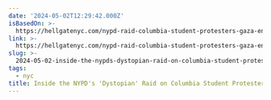 ```yaml
---
date: '2024-05-02T12:29:42.000Z'
isBasedOn: >-
  https://hellgatenyc.com/nypd-raid-columbia-student-protesters-gaza-encampment-hamilton-hall
link: >-
  https://hellgatenyc.com/nypd-raid-columbia-student-protesters-gaza-encampment-hamilton-hall
slug: >-
  2024-05-02-inside-the-nypds-dystopian-raid-on-columbia-student-protesters-hell-ga
tags:
  - nyc
title: Inside the NYPD's 'Dystopian' Raid on Columbia Student Protesters - Hell Ga
---
```


